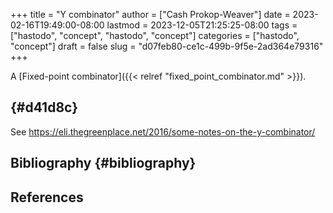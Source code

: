 +++
title = "Y combinator"
author = ["Cash Prokop-Weaver"]
date = 2023-02-16T19:49:00-08:00
lastmod = 2023-12-05T21:25:25-08:00
tags = ["hastodo", "concept", "hastodo", "concept"]
categories = ["hastodo", "concept"]
draft = false
slug = "d07feb80-ce1c-499b-9f5e-2ad364e79316"
+++

A [Fixed-point combinator]({{< relref "fixed_point_combinator.md" >}}).


##  {#d41d8c}

See <https://eli.thegreenplace.net/2016/some-notes-on-the-y-combinator/>


## Bibliography {#bibliography}

## References

<style>.csl-entry{text-indent: -1.5em; margin-left: 1.5em;}</style><div class="csl-bib-body">
</div>
